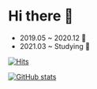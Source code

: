 # Hi there :wave: 
* 2019.05 ~ 2020.12 :turtle:
* 2021.03 ~ Studying :book:

[![Hits](https://hits.seeyoufarm.com/api/count/incr/badge.svg?url=https%3A%2F%2Fgithub.com%2Fpogihae%2Fpogihae&count_bg=%2379C83D&title_bg=%23555555&icon=&icon_color=%23E7E7E7&title=hits&edge_flat=false)](https://hits.seeyoufarm.com)

[![GitHub stats](https://github-readme-stats.vercel.app/api?username=pogihae)](https://github.com/anuraghazra/github-readme-stats)
